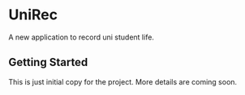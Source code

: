 # UniRec

A new application to record uni student life.

## Getting Started

This is just initial copy for the project.
More details are coming soon.

